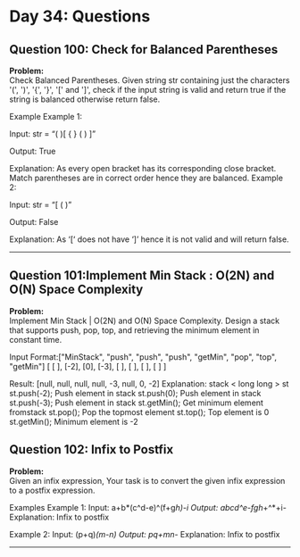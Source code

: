 # Day 34: Questions

## Question 100: Check for Balanced Parentheses

**Problem:**  
Check Balanced Parentheses. Given string str containing just the characters '(', ')', '{', '}', '[' and ']', check if the input string is valid and return true if the string is balanced otherwise return false.

Example
Example 1:

Input: str = “( )[ { } ( ) ]”

Output: True

Explanation: As every open bracket has its corresponding
close bracket. Match parentheses are in correct order
hence they are balanced.
Example 2:

Input: str = “[ ( )”

Output: False

Explanation: As ‘[‘ does not have ‘]’ hence it is
not valid and will return false.

---

## Question 101:Implement Min Stack : O(2N) and O(N) Space Complexity

**Problem:**  
Implement Min Stack | O(2N) and O(N) Space Complexity. Design a stack that supports push, pop, top, and retrieving the minimum element in constant time.

Input Format:["MinStack", "push", "push", "push", "getMin", "pop", "top", "getMin"]
[
[ ], [-2], [0], [-3], [ ], [ ], [ ], [ ]
]

Result: [null, null, null, null, -3, null, 0, -2]
Explanation:
stack < long long > st
st.push(-2); Push element in stack
st.push(0); Push element in stack
st.push(-3); Push element in stack
st.getMin(); Get minimum element fromstack
st.pop(); Pop the topmost element
st.top(); Top element is 0
st.getMin(); Minimum element is -2

## Question 102: Infix to Postfix

**Problem:**  
Given an infix expression, Your task is to convert the given infix expression to a postfix expression.

Examples
Example 1:
Input: a+b*(c^d-e)^(f+g*h)-i
Output: abcd^e-fgh*+^*+i-
Explanation: Infix to postfix

Example 2:
Input: (p+q)_(m-n)
Output: pq+mn-_
Explanation: Infix to postfix

---
